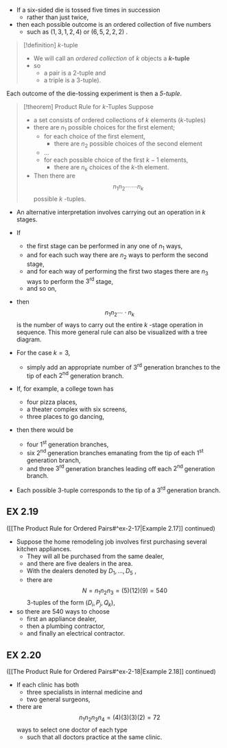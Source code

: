 - If a six-sided die is tossed five times in succession 
	- rather than just twice, 
- then each possible outcome is an ordered collection of five numbers 
	- such as $\left( {1,3,1,2,4}\right)$ or $(6,5,2,2,2)$ . 

> [!definition] $k$-tuple
> - We will call an *ordered collection* of $k$ objects a **$k$-tuple** 
> - so 
> 	- a pair is a 2-tuple and 
> 	- a triple is a 3-tuple). 

Each outcome of the die-tossing experiment is then a *5-tuple*.

> [!theorem] Product Rule for $k$-Tuples
> Suppose 
> - a set consists of ordered collections of $k$ elements ($k$-tuples) 
> - there are ${n}_{1}$ possible choices for the first element; 
> 	- for each choice of the first element, 
> 		- there are ${n}_{2}$ possible choices of the second element
> 	- ... 
> 	- for each possible choice of the first $k - 1$ elements, 
> 		- there are ${n}_{k}$ choices of the $k$-th element. 
> - Then there are 
>   $${n}_{1}{n}_{2}\cdots \cdots {n}_{k}$$
>    possible $k$ -tuples.

- An alternative interpretation involves carrying out an operation in $k$ stages. 
- If 
	- the first stage can be performed in any one of ${n}_{1}$ ways, 
	- and for each such way there are ${n}_{2}$ ways to perform the second stage, 
	- and for each way of performing the first two stages there are ${n}_{3}$ ways to perform the ${3}^{\text{rd }}$ stage, 
	- and so on,
- then 
  $${n}_{1}{n}_{2}\cdots \cdot {n}_{k}$$
  is the number of ways to carry out the entire $k$ -stage operation in sequence. 
  This more general rule can also be visualized with a tree diagram. 
  
- For the case $k = 3$, 
	- simply add an appropriate number of ${3}^{\mathrm{{rd}}}$ generation branches to the tip of each ${2}^{\mathrm{{nd}}}$ generation branch. 
- If, for example, a college town has 
	- four pizza places, 
	- a theater complex with six screens, 
	- three places to go dancing, 
- then there would be 
	- four ${1}^{\text{st }}$ generation branches, 
	- six ${2}^{\text{nd }}$ generation branches emanating from the tip of each ${1}^{\text{st }}$ generation branch, 
	- and three ${3}^{\text{rd }}$ generation branches leading off each ${2}^{\text{nd }}$ generation branch. 
- Each possible 3-tuple corresponds to the tip of a ${3}^{\text{rd }}$ generation branch.

## EX 2.19 

([[The Product Rule for Ordered Pairs#^ex-2-17|Example 2.17]] continued)
- Suppose the home remodeling job involves first purchasing several kitchen appliances. 
	- They will all be purchased from the same dealer, 
	- and there are five dealers in the area. 
	- With the dealers denoted by ${D}_{1},\ldots ,{D}_{5}$ , 
	- there are 
	  $$N = {n}_{1}{n}_{2}{n}_{3} = \left( 5 \right) \left( 12 \right) \left( 9 \right) = 540$$
	  3-tuples of the form $\left( {D}_{i},{P}_{j},{Q}_{k} \right)$, 
- so there are 540 ways to choose 
	- first an appliance dealer, 
	- then a plumbing contractor, 
	- and finally an electrical contractor.

## EX 2.20

([[The Product Rule for Ordered Pairs#^ex-2-18|Example 2.18]] continued)
- If each clinic has both
	- three specialists in internal medicine and 
	- two general surgeons, 
- there are
  $${n}_{1}{n}_{2}{n}_{3}{n}_{4} = \left( 4\right) \left( 3\right) \left( 3\right) \left( 2\right) = {72}$$
  ways to select one doctor of each type 
  - such that all doctors practice at the same clinic.